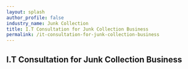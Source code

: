 ```yaml
---
layout: splash 
author_profile: false 
industry_name: Junk Collection
title: I.T Consultation for Junk Collection Business
permalink: /it-consultation-for-junk-collection-business
---
```


## I.T Consultation for Junk Collection Business